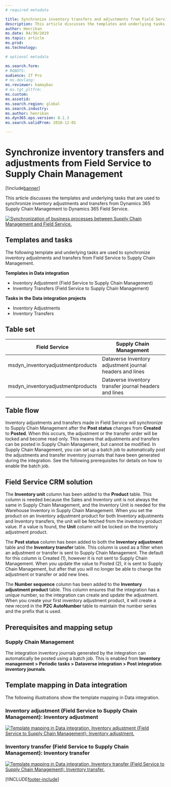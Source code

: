 ```yaml
---
# required metadata

title: Synchronize inventory transfers and adjustments from Field Service to Supply Chain Management
description: This article discusses the templates and underlying tasks that are used to synchronize inventory adjustments and transfers from Dynamics 365 Supply Chain Management to Dynamics 365 Field Service.
author: Henrikan
ms.date: 04/30/2019
ms.topic: article
ms.prod: 
ms.technology: 

# optional metadata

ms.search.form: 
# ROBOTS: 
audience: IT Pro
# ms.devlang: 
ms.reviewer: kamaybac
# ms.tgt_pltfrm: 
ms.custom: 
ms.assetid: 
ms.search.region: global
ms.search.industry: 
ms.author: henrikan
ms.dyn365.ops.version: 8.1.3 
ms.search.validFrom: 2018-12-01

---
```


# Synchronize inventory transfers and adjustments from Field Service to Supply Chain Management

[!include[banner](../includes/banner.md)]



This article discusses the templates and underlying tasks that are used to synchronize inventory adjustments and transfers from Dynamics 365 Supply Chain Management to Dynamics 365 Field Service.

[![Synchronization of business processes between Supply Chain Management and Field Service.](./media/FSTransAdjOW.png)](./media/FSTransAdjOW.png)

## Templates and tasks
The following template and underlying tasks are used to synchronize inventory adjustments and transfers from Field Service to Supply Chain Management.

**Templates in Data integration**
- Inventory Adjustment (Field Service to Supply Chain Management)
- Inventory Transfers (Field Service to Supply Chain Management)

**Tasks in the Data integration projects**
- Inventory Adjustments
- Inventory Transfers

## Table set
| Field Service                     | Supply Chain Management                          |
|-----------------------------------|----------------------------------------------------|
| msdyn_inventoryadjustmentproducts | Dataverse Inventory adjustment journal headers and lines |
| msdyn_inventoryadjustmentproducts | Dataverse inventory transfer journal headers and lines   |

## Table flow
Inventory adjustments and transfers made in Field Service will synchronize to Supply Chain Management after the **Post status** changes from **Created** to **Posted**. When this occurs, the adjustment or the transfer order will be locked and become read only. This means that adjustments and transfers can be posted in Supply Chain Management, but cannot be modified. In Supply Chain Management, you can set up a batch job to automatically post the adjustments and transfer inventory journals that have been generated during the integration. See the following prerequisites for details on how to enable the batch job.

## Field Service CRM solution 
The **Inventory unit** column has been added to the **Product** table. This column is needed because the Sales and Inventory unit is not always the same in Supply Chain Management, and the Inventory Unit is needed for the Warehouse Inventory in Supply Chain Management.
When you set the product on an Inventory adjustment product for both Inventory adjustments and Inventory transfers, the unit will be fetched from the inventory product value. If a value is found, the **Unit** column will be locked on the Inventory adjustment product.

The **Post status** column has been added to both the **Inventory adjustment** table and the **Inventory transfer** table. This column is used as a filter when an adjustment or transfer is sent to Supply Chain Management. The default for this column is Created (1), however it is not sent to Supply Chain Management. When you update the value to Posted (2), it is sent to Supply Chain Management, but after that you will no longer be able to change the adjustment or transfer or add new lines.

The **Number sequence** column has been added to the **Inventory adjustment product** table. This column ensures that the integration has a unique number, so the integration can create and update the adjustment. When you create your first inventory adjustment product, it will create a new record in the **P2C AutoNumber** table to maintain the number series and the prefix that is used.

## Prerequisites and mapping setup

### Supply Chain Management
The integration inventory journals generated by the integration can automatically be posted using a batch job. This is enabled from **Inventory management > Periodic tasks > Dataverse integration > Post integration inventory journals**.

## Template mapping in Data integration

The following illustrations show the template mapping in Data integration.

### Inventory adjustment (Field Service to Supply Chain Management): Inventory adjustment

[![Template mapping in Data integration, Inventory adjustment (Field Service to Supply Chain Management): Inventory adjustment.](./media/FSAdj1.png)](./media/FSAdj1.png)


### Inventory transfer (Field Service to Supply Chain Management): Inventory transfer

[![Template mapping in Data integration, Inventory transfer (Field Service to Supply Chain Management): Inventory transfer.](./media/FSTrans1.png)](./media/FSTrans1.png)


[!INCLUDE[footer-include](../../includes/footer-banner.md)]
